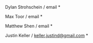 Dylan Strohschein / email
* 

Max Toor / email
*

Matthew Shen / email 
*

Justin Keller / keller.justind@gmail.com
* 
